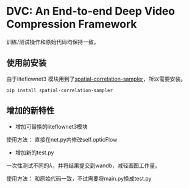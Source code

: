 # DVC: An End-to-end Deep Video Compression Framework

训练/测试操作和原始代码均保持一致。

## 使用前安装
由于liteflownet3 模块用到了<a href=https://pypi.org/project/spatial-correlation-sampler/>spatial-correlation-sampler</a>，所以需要安装。

```
pip install spatial-correlation-sampler
```

## 增加的新特性
- 增加可替换的liteflownet3模块

使用方法：
直接在net.py内修改self.opticFlow

- 增加新的test.py

一次性测试不同的$\lambda$，并将结果提交到wandb，减轻画图工作量。

使用方法：
和原始代码一致，不过需要将main.py换成test.py